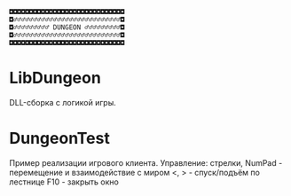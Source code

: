 ﻿```
◘◘◘◘◘◘◘◘◘◘◘◘◘◘◘◘◘◘◘◘◘◘◘◘◘◘◘◘◘
◘♂♂♂♂♂♂♂♂♂♂♂♂♂♂♂♂♂♂♂♂♂♂♂♂♂♂♂◘
◘♂♂♂♂♂♂♂♂♂ DUNGEON ♂♂♂♂♂♂♂♂♂◘
◘♂♂♂♂♂♂♂♂♂♂♂♂♂♂♂♂♂♂♂♂♂♂♂♂♂♂♂◘
◘◘◘◘◘◘◘◘◘◘◘◘◘◘◘◘◘◘◘◘◘◘◘◘◘◘◘◘◘
```

LibDungeon
===

DLL-сборка с логикой игры.

DungeonTest
===

Пример реализации игрового клиента. Управление:
стрелки, NumPad - перемещение и взаимодействие с миром
<, > - спуск/подъём по лестнице
F10 - закрыть окно
